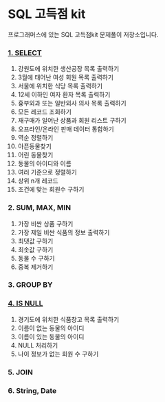 # SQL 고득점 kit

프로그래머스에 있는 SQL 고득점kit 문제풀이 저장소입니다.

### [1. SELECT](https://github.com/starryboram/Algorithm/tree/main/Programmers_SQL/01.SELECT)
1. 강원도에 위치한 생산공장 목록 출력하기
2. 3월에 태어난 여성 회원 목록 출력하기
3. 서울에 위치한 식당 목록 출력하기
4. 12세 이하인 여자 환자 목록 출력하기
5. 흉부외과 또는 일반외사 의사 목록 출력하기
6. 모든 레코드 조회하기
7. 재구매가 일어난 상품과 회원 리스트 구하기
8. 오프라인/온라인 판매 데이터 통합하기
9. 역순 정렬하기
10. 아픈동물찾기
11. 어린 동물찾기
12. 동물의 아이디와 이름
13. 여러 기준으로 정렬하기
14. 상위 n개 레코드
15. 조건에 맞는 회원수 구하기

### 2. SUM, MAX, MIN
1. 가장 비싼 상품 구하기
2. 가장 제일 비싼 식품의 정보 출력하기
3. 최댓값 구하기
4. 최솟값 구하기
5. 동물 수 구하기
6. 중복 제거하기

### 3. GROUP BY

### [4. IS NULL](https://github.com/starryboram/Algorithm/tree/main/Programmers_SQL/04.%20IS%20NULL)
1. 경기도에 위치한 식품창고 목록 출력하기
2. 이름이 없는 동물의 아이디
3. 이름이 있는 동물의 아이디
4. NULL 처리하기
5. 나이 정보가 없는 회원 수 구하기

### 5. JOIN

### 6. String, Date
